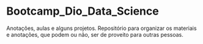 # Bootcamp_Dio_Data_Science
Anotações, aulas e alguns projetos. Repositório para organizar os materiais e anotações, que podem ou não, ser de proveito para outras pessoas.

